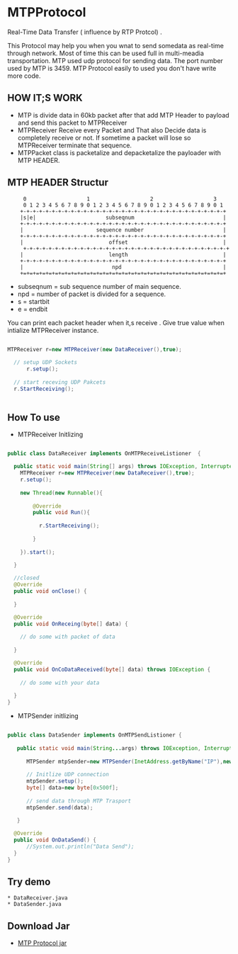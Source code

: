 
  # MTPProtocol
  
  Real-Time Data Transfer ( influence by RTP Protcol) .
    
  This Protocol may help you when you wnat to send somedata as real-time through network. Most of time this can be used full in multi-meadia transportation. MTP used udp protocol for sending data. The port number used by MTP is 3459. MTP Protocol easily to used you don't have write more code.
  
  ## HOW IT;S WORK
   
   * MTP is divide data in 60kb packet after that add MTP Header to payload and send this packet to MTPReceiver
   * MTPReceiver Receive every Packet and That also Decide data is completely receive or not. If sometime a packet will lose so MTPReceiver terminate that sequence.
   * MTPPacket class is packetalize and depacketalize the payloader with MTP HEADER.  
   
   ## MTP HEADER Structur

         0                   1                   2                   3
         0 1 2 3 4 5 6 7 8 9 0 1 2 3 4 5 6 7 8 9 0 1 2 3 4 5 6 7 8 9 0 1
        +-+-+-+-+-+-+-+-+-+-+-+-+-+-+-+-+-+-+-+-+-+-+-+-+-+-+-+-+-+-+-+-+
        |s|e|                      subseqnum                            |
        +-+-+-+-+-+-+-+-+-+-+-+-+-+-+-+-+-+-+-+-+-+-+-+-+-+-+-+-+-+-+-+-+
        |                       sequence number                         |
        +-+-+-+-+-+-+-+-+-+-+-+-+-+-+-+-+-+-+-+-+-+-+-+-+-+-+-+-+-+-+-+-+
        |                           offset                              |
         +-+-+-+-+-+-+-+-+-+-+-+-+-+-+-+-+-+-+-+-+-+-+-+-+-+-+-+-+-+-+-+-+
        |                           length                              |
        +-+-+-+-+-+-+-+-+-+-+-+-+-+-+-+-+-+-+-+-+-+-+-+-+-+-+-+-+-+-+-+-+
        |                            npd                                |
        +=+=+=+=+=+=+=+=+=+=+=+=+=+=+=+=+=+=+=+=+=+=+=+=+=+=+=+=+=+=+=+=+
        
  * subseqnum = sub sequence number of main sequence.
  * npd = number of packet is divided for a sequence.
  * s = startbit
  * e = endbit
  
  You can print each packet header when it,s receive . Give true value when intialize MTPReceiver instance. 
  
  ```java 
  
  MTPReceiver r=new MTPReceiver(new DataReceiver(),true);
		
    // setup UDP Sockets 
    	r.setup();
    
    // start receving UDP Pakcets
	r.StartReceiving();
    
  ```
  ## How To use
  
  * MTPReceiver Initlizing
  
  ```java
  
  public class DataReceiver implements OnMTPReceiveListioner  {

    public static void main(String[] args) throws IOException, InterruptedException {
      MTPReceiver r=new MTPReceiver(new DataReceiver(),true);
      r.setup();
      
      new Thread(new Runnable(){
          
          @Override
          public void Run(){
          
            r.StartReceiving();    
          
          }
          
      }).start();
      
    }

    //closed 
    @Override
    public void onClose() {
      
    }

    @Override
    public void OnReceing(byte[] data) {
    
      // do some with packet of data
    
    }

    @Override
    public void OnCoDataReceived(byte[] data) throws IOException {
      
      // do some with your data
      
    }
}

  
  ```
  * MTPSender initlizing
  
  ```java
  
  public class DataSender implements OnMTPSendListioner {
	
	 public static void main(String...args) throws IOException, InterruptedException, AWTException{
		
		MTPSender mtpSender=new MTPSender(InetAddress.getByName("IP"),new DataSender());
		
		// Initlize UDP connection
		mtpSender.setup();	
		byte[] data=new byte[0x500f];
		
		// send data through MTP Trasport
		mtpSender.send(data);
			
	 }

	@Override
	public void OnDataSend() {
		//System.out.println("Data Send");
	}
}
  
  ```
## Try demo

	* DataReceiver.java
	* DataSender.java
	
## Download Jar

* [MTP Protocol jar](https://drive.google.com/open?id=0B_3TiidAq7JPZDgtRjduNHNQZTA)
